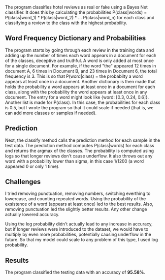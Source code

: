 The program classifies hotel reviews as real or fake using a Bayes Net classifier. It does this by calculating 
the probabilities P(class|words) = P(class|word_1) * P(class|word_2) * ... P(class|word_n) for each class
and classifying a review to the class with the highest probability. 

## Word Frequency Dictionary and Probabilities
The program starts by going through each review in the training data and adding up the number of times each word
appears in a document for each of the classes, deceptive and truthful. A word is only added at most once for a 
single document. For example, if the word "the" appeared 12 times in document A, 6 times in Document B, and 
23 times in Document 6, the total frequency is 3. This is so that P(word|class) = the probabilty a word appears
at least once in a document. Another dictionary is then made that holds the probability a word appears at least
once in a document for each class, along with the probability the word appears at least once in any document.
The entry for a word might look like {word: [0.3, 0.24, 0.6]}. Another list is made for P(class). In this case,
the probabilities for each class is 0.5, but I wrote the program so that it could scale if needed (that is, we
can add more classes or samples if needed).

## Prediction
Next, the classify method calls the prediction method for each sample in the test data. The prediction method 
computes P(class|words) for each class and returns the argmax of the classes. The probability is computed using
logs so that longer reviews don't cause underflow. It also throws out any word with a probability lower than sigma,
in this case 1/1200 (a word appeared 0 or only 1 time). 

## Challenges
I tried removing punctuation, removing numbers, switching everthing to lowercase, and counting repeated words. Using the
probability of the exsistence of a word (appears at least once) led to the best results. Also, removing punctuation led
the slightly better results. Any other change actually lowered accuracy.

Using the log probability didn't actually lead to any increase in accuracy, but if longer reviews were introduced to the dataset,
we would have to multiply by even more probabilities, potentially causing underflow in the future. So that my model could scale to
any problem of this type, I used log probability.

## Results
The program classified the testing data with an accuracy of <b>95.58%</b>. 
